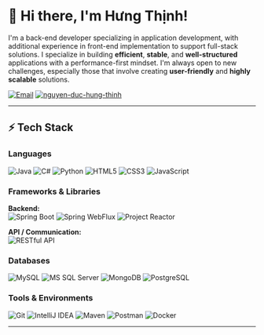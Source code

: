 # 👋 Hi there, I'm Hưng Thịnh!
I'm a back-end developer specializing in application development, with additional experience in front-end implementation to support full-stack solutions. I specialize in building **efficient**, **stable**, and **well-structured** applications with a performance-first mindset. 
I'm always open to new challenges, especially those that involve creating **user-friendly** and **highly scalable** solutions.

[![Email](https://img.shields.io/badge/nguyenduchungthinh03-D14836?style=flat&logo=gmail&logoColor=white)](mailto:nguyenduchungthinh03@gmai.com)
[![nguyen-duc-hung-thinh](https://img.shields.io/badge/LinkedIn-0077B5?style=flat&logo=linkedin&logoColor=white)](https://www.linkedin.com/in/nguyen-duc-hung-thinh/)

---



## ⚡ Tech Stack

### **Languages**  

![Java](https://img.shields.io/badge/Java-ED8B00?style=for-the-badge&logo=openjdk&logoColor=white)
![C#](https://img.shields.io/badge/C%23-239120?style=for-the-badge&logo=c-sharp&logoColor=white)
![Python](https://img.shields.io/badge/Python-3776AB?style=for-the-badge&logo=python&logoColor=white)
![HTML5](https://img.shields.io/badge/HTML5-E34F26?style=for-the-badge&logo=html5&logoColor=white)
![CSS3](https://img.shields.io/badge/CSS3-1572B6?style=for-the-badge&logo=css3&logoColor=white)
![JavaScript](https://img.shields.io/badge/JavaScript-F7DF1E?style=for-the-badge&logo=javascript&logoColor=black)



### **Frameworks & Libraries**
**Backend:**  
![Spring Boot](https://img.shields.io/badge/Spring%20Boot-6DB33F?style=for-the-badge&logo=spring-boot&logoColor=white) 
![Spring WebFlux](https://img.shields.io/badge/Spring%20WebFlux-6DB33F?style=for-the-badge&logo=spring&logoColor=white) 
![Project Reactor](https://img.shields.io/badge/Reactor-6DB33F?style=for-the-badge&logo=react&logoColor=white)  

**API / Communication:**  
![RESTful API](https://img.shields.io/badge/RESTful%20API-005571?style=for-the-badge&logo=swagger&logoColor=white)



### **Databases**

![MySQL](https://img.shields.io/badge/MySQL-4479A1?style=for-the-badge&logo=mysql&logoColor=white)
![MS SQL Server](https://img.shields.io/badge/SQL%20Server-CC2927?style=for-the-badge&logo=microsoft-sql-server&logoColor=white)
![MongoDB](https://img.shields.io/badge/MongoDB-47A248?style=for-the-badge&logo=mongodb&logoColor=white)
![PostgreSQL](https://img.shields.io/badge/PostgreSQL-316192?style=for-the-badge&logo=postgresql&logoColor=white)



### **Tools & Environments**

![Git](https://img.shields.io/badge/Git-F05032?style=for-the-badge&logo=git&logoColor=white)
![IntelliJ IDEA](https://img.shields.io/badge/IntelliJ%20IDEA-000000?style=for-the-badge&logo=intellij-idea&logoColor=white)
![Maven](https://img.shields.io/badge/Maven-C71A36?style=for-the-badge&logo=apache-maven&logoColor=white)
![Postman](https://img.shields.io/badge/Postman-FF6C37?style=for-the-badge&logo=postman&logoColor=white)
![Docker](https://img.shields.io/badge/Docker-2496ED?style=for-the-badge&logo=docker&logoColor=white)

---
